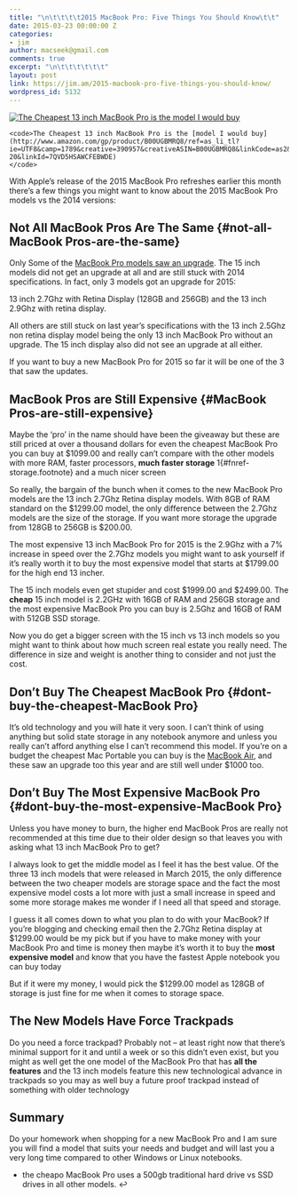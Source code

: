```yaml
---
title: "\n\t\t\t\t2015 MacBook Pro: Five Things You Should Know\t\t"
date: 2015-03-23 00:00:00 Z
categories:
- jim
author: macseek@gmail.com
comments: true
excerpt: "\n\t\t\t\t\t\t"
layout: post
link: https://jim.am/2015-macbook-pro-five-things-you-should-know/
wordpress_id: 5132
---
```


[![The Cheapest 13 inch MacBook Pro is the  model  I would buy](http://www.jim.am/wp-content/uploads/2015/03/Screenshot-2015-03-17-at-3.34.52-PM-300x176.png)](http://www.amazon.com/gp/product/B00UGBMRQ8/ref=as_li_tl?ie=UTF8&camp=1789&creative=390957&creativeASIN=B00UGBMRQ8&linkCode=as2&tag=ramseeker-20&linkId=7QVD5HSAWCFEBWDE)









    
    <code>The Cheapest 13 inch MacBook Pro is the [model I would buy](http://www.amazon.com/gp/product/B00UGBMRQ8/ref=as_li_tl?ie=UTF8&camp=1789&creative=390957&creativeASIN=B00UGBMRQ8&linkCode=as2&tag=ramseeker-20&linkId=7QVD5HSAWCFEBWDE)
    </code>










With Apple’s release of the 2015 MacBook Pro refreshes earlier this month there’s a few things you might want to know about the 2015 MacBook Pro models vs the 2014 versions:




## Not All MacBook Pros Are The Same {#not-all-MacBook Pros-are-the-same}




Only Some of the [MacBook Pro models saw an upgrade](http://www.amazon.com/mn/search/?_encoding=UTF8&camp=1789&creative=390957&field-keywords=MacBook%20pro&linkCode=ur2&tag=ramseeker-20&url=search-alias=aps&linkId=HS7SOWIEIVBLLHX5). The 15 inch models did not get an upgrade at all and are still stuck with 2014 specifications. In fact, only 3 models got an upgrade for 2015:




13 inch 2.7Ghz with Retina Display (128GB and 256GB) and the 13 inch 2.9Ghz with retina display.




All others are still stuck on last year’s specifications with the 13 inch 2.5Ghz non retina display model being the only 13 inch MacBook Pro without an upgrade. The 15 inch display also did not see an upgrade at all either.




If you want to buy a new MacBook Pro for 2015 so far it will be one of the 3 that saw the updates.







## MacBook Pros are Still Expensive {#MacBook Pros-are-still-expensive}




Maybe the ‘pro’ in the name should have been the giveaway but these are still priced at over a thousand dollars for even the cheapest MacBook Pro you can buy at $1099.00 and really can’t compare with the other models with more RAM, faster processors, **much faster storage** 1{#fnref-storage.footnote} and a much nicer screen




So really, the bargain of the bunch when it comes to the new MacBook Pro models are the 13 inch 2.7Ghz Retina display models. With 8GB of RAM standard on the $1299.00 model, the only difference between the 2.7Ghz models are the size of the storage. If you want more storage the upgrade from 128GB to 256GB is $200.00.




The most expensive 13 inch MacBook Pro for 2015 is the 2.9Ghz with a 7% increase in speed over the 2.7Ghz models you might want to ask yourself if it’s really worth it to buy the most expensive model that starts at $1799.00 for the high end 13 incher.




The 15 inch models even get stupider and cost $1999.00 and $2499.00. The **cheap** 15 inch model is 2.2GHz with 16GB of RAM and 256GB storage and the most expensive MacBook Pro you can buy is 2.5Ghz and 16GB of RAM with 512GB SSD storage.




Now you do get a bigger screen with the 15 inch vs 13 inch models so you might want to think about how much screen real estate you really need. The difference in size and weight is another thing to consider and not just the cost.




## Don’t Buy The Cheapest MacBook Pro {#dont-buy-the-cheapest-MacBook Pro}




It’s old technology and you will hate it very soon. I can’t think of using anything but solid state storage in any notebook anymore and unless you really can’t afford anything else I can’t recommend this model. If you’re on a budget the cheapest Mac Portable you can buy is the [MacBook Air](http://www.amazon.com/s/?_encoding=UTF8&camp=1789&creative=390957&field-keywords=MacBook%20air&linkCode=ur2&tag=ramseeker-20&url=search-alias=aps&linkId=NGXOIRMNNQSDTPZY), and these saw an upgrade too this year and are still well under $1000 too.




## Don’t Buy The Most Expensive MacBook Pro {#dont-buy-the-most-expensive-MacBook Pro}




Unless you have money to burn, the higher end MacBook Pros are really not recommended at this time due to their older design so that leaves you with asking what 13 inch MacBook Pro to get?




I always look to get the middle model as I feel it has the best value. Of the three 13 inch models that were released in March 2015, the only difference between the two cheaper models are storage space and the fact the most expensive model costs a lot more with just a small increase in speed and some more storage makes me wonder if I need all that speed and storage.




I guess it all comes down to what you plan to do with your MacBook? If you’re blogging and checking email then the 2.7Ghz Retina display at $1299.00 would be my pick but if you have to make money with your MacBook Pro and time is money then maybe it’s worth it to buy the **most expensive model** and know that you have the fastest Apple notebook you can buy today




But if it were my money, I would pick the $1299.00 model as 128GB of storage is just fine for me when it comes to storage space.




## The New Models Have Force Trackpads




Do you need a force trackpad? Probably not – at least right now that there’s minimal support for it and until a week or so this didn’t even exist, but you might as well get the one model of the MacBook Pro that has **all the features** and the 13 inch models feature this new technological advance in trackpads so you may as well buy a future proof trackpad instead of something with older technology




## Summary




Do your homework when shopping for a new MacBook Pro and I am sure you will find a model that suits your needs and budget and will last you a very long time compared to other Windows or Linux notebooks.






  * the cheapo MacBook Pro uses a 500gb traditional hard drive vs SSD drives in all other models. ↩</fn></footnotes>


		
